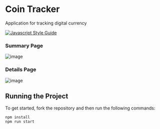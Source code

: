 # Coin Tracker

Application for tracking digital currency

[![Javascript Style Guide](https://camo.githubusercontent.com/40a93a02297564d0d8ca33cd436de8e22da3f198c85158ebbb0a17e2673faeeb/68747470733a2f2f62616467656e2e6e65742f62616467652f636f64652532307374796c652f416972626e622f6666356135663f69636f6e3d616972626e62)](https://github.com/airbnb/javascript)


### Summary Page

![image](https://user-images.githubusercontent.com/12193814/103313733-bcebf300-49ff-11eb-8eca-63eab0c8f91f.png)

### Details Page

![image](https://user-images.githubusercontent.com/12193814/103313657-831aec80-49ff-11eb-994b-4a4ee6834212.png)

## Running the Project

To get started, fork the repository and then run the following commands:

    npm install
    npm run start

